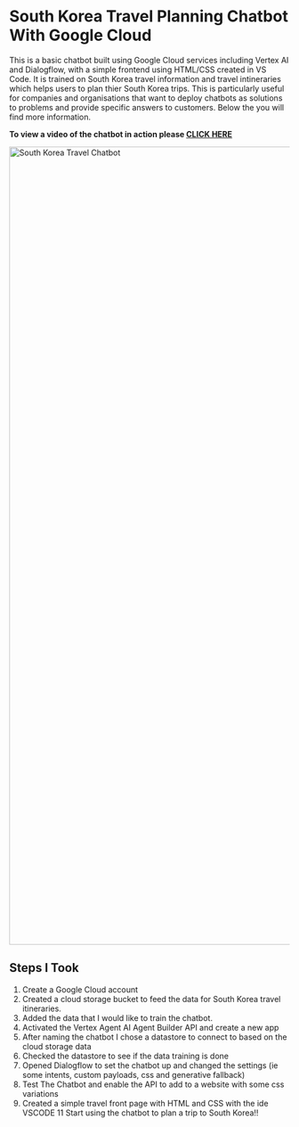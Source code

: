 # South Korea Travel Planning Chatbot With Google Cloud

This is a basic chatbot built using Google Cloud services including Vertex AI and Dialogflow, with a simple frontend using HTML/CSS created in VS Code. It is trained on South Korea travel information and travel intineraries which helps users to plan thier South Korea trips. This is particularly useful for companies and organisations that want to deploy chatbots as solutions to problems and provide specific answers to customers. Below the you will find more information. 

**To view a video of the chatbot in action please <a href="https://medium.com/@sarahtech/south-korea-travel-planning-chatbot-with-google-cloud-ab995e0a8c3c">CLICK HERE</a>**

<img width="1432" alt="South Korea Travel Chatbot" src="https://github.com/user-attachments/assets/36889809-828f-45f4-9aa1-c9ca1e4be1cc" />

## Steps I Took
1. Create a Google Cloud account
3. Created a cloud storage bucket to feed the data for South Korea travel itineraries.
4. Added the data that I would like to train the chatbot. 
5. Activated the Vertex Agent AI Agent Builder API and create a new app
6. After naming the chatbot I chose a datastore to connect to based on the cloud storage data
7. Checked the datastore to see if the data training is done 
8. Opened Dialogflow to set the chatbot up and changed the settings (ie some intents, custom payloads, css and generative fallback)
9. Test The Chatbot and enable the API to add to a website with some css variations
10. Created a simple travel front page with HTML and CSS with the ide VSCODE
11 Start using the chatbot to plan a trip to South Korea!!
